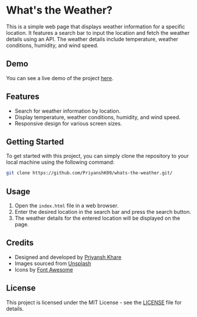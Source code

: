 # What's the Weather?
This is a simple web page that displays weather information for a specific location. It features a search bar to input the location and fetch the weather details using an API. The weather details include temperature, weather conditions, humidity, and wind speed.

## Demo

You can see a live demo of the project [here](#).

## Features

- Search for weather information by location.
- Display temperature, weather conditions, humidity, and wind speed.
- Responsive design for various screen sizes.

## Getting Started

To get started with this project, you can simply clone the repository to your local machine using the following command:

```bash
git clone https://github.com/PriyanshK09/whats-the-weather.git/
```

## Usage

1. Open the `index.html` file in a web browser.
2. Enter the desired location in the search bar and press the search button.
3. The weather details for the entered location will be displayed on the page.

## Credits

- Designed and developed by [Priyansh Khare](https://github.com/PriyanshK09)
- Images sourced from [Unsplash](https://unsplash.com)
- Icons by [Font Awesome](https://fontawesome.com)

## License

This project is licensed under the MIT License - see the [LICENSE](LICENSE) file for details.
